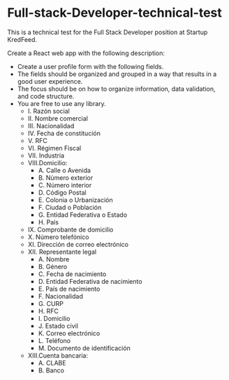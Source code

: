 # Full-stack-Developer-technical-test
This is a technical test for the Full Stack Developer position at Startup KredFeed.

Create a React web app with the following description:
* Create a user profile form with the following fields.
* The fields should be organized and grouped in a way that results in a good user experience.
* The focus should be on how to organize information, data validation, and code structure.
* You are free to use any library.
    * I. Razón social
    * II. Nombre comercial
    * III. Nacionalidad
    * IV. Fecha de constitución
    * V. RFC
    * VI. Régimen Fiscal
    * VII. Industria
    * VIII.Domicilio:
        * A. Calle o Avenida
        * B. Número exterior
        * C. Número interior
        * D. Código Postal
        * E. Colonia o Urbanización
        * F. Ciudad o Población
        * G. Entidad Federativa o Estado
        * H. País
    * IX. Comprobante de domicilio
    * X. Número telefónico
    * XI. Dirección de correo electrónico
    * XII. Representante legal
        * A. Nombre
        * B. Género
        * C. Fecha de nacimiento
        * D. Entidad Federativa de nacimiento
        * E. País de nacimiento
        * F. Nacionalidad
        * G. CURP
        * H. RFC
        * I. Domicilio
        * J. Estado civil
        * K. Correo electrónico
        * L. Teléfono
        * M. Documento de identificación
    * XIII.Cuenta bancaria:
        * A. CLABE
        * B. Banco